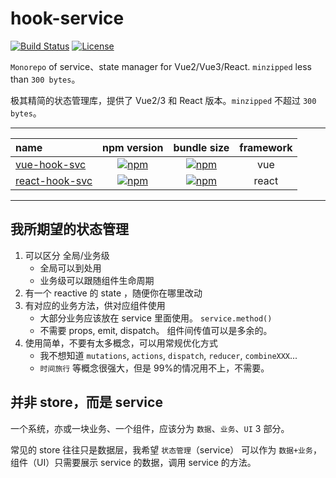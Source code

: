 # hook-service

[![Build Status](https://img.shields.io/github/workflow/status/shalldie/hook-service/ci?label=build&logo=github&style=flat-square)](https://github.com/shalldie/hook-service/actions)
[![License](https://img.shields.io/github/license/shalldie/hook-service?logo=github&style=flat-square)](https://github.com/shalldie/hook-service)

`Monorepo` of service、state manager for Vue2/Vue3/React. `minzipped` less than `300 bytes`。

极其精简的状态管理库，提供了 Vue2/3 和 React 版本。`minzipped` 不超过 `300 bytes`。

---

| name                             |                    npm version                    |                     bundle size                     | framework |
| :------------------------------- | :-----------------------------------------------: | :-------------------------------------------------: | :-------: |
| [vue-hook-svc][vue-hook-svc]     |   [![npm][vue-hook-svc-icon]][vue-hook-svc-npm]   |   [![npm][vue-hook-svc-bundle]][vue-hook-svc-npm]   |    vue    |
| [react-hook-svc][react-hook-svc] | [![npm][react-hook-svc-icon]][react-hook-svc-npm] | [![npm][react-hook-svc-bundle]][react-hook-svc-npm] |   react   |

---

## 我所期望的状态管理

1. 可以区分 全局/业务级
    - 全局可以到处用
    - 业务级可以跟随组件生命周期
2. 有一个 reactive 的 state ，随便你在哪里改动
3. 有对应的业务方法，供对应组件使用
    - 大部分业务应该放在 service 里面使用。 `service.method()`
    - 不需要 props, emit, dispatch。 组件间传值可以是多余的。
4. 使用简单，不要有太多概念，可以用常规优化方式
    - 我不想知道 `mutations`, `actions`, `dispatch`, `reducer`, `combineXXX`...
    - `时间旅行` 等概念很强大，但是 99%的情况用不上，不需要。

## 并非 store，而是 service

一个系统，亦或一块业务、一个组件，应该分为 `数据`、`业务`、`UI` 3 部分。

常见的 store 往往只是数据层，我希望 `状态管理`（service） 可以作为 `数据+业务`，组件（UI）只需要展示 service 的数据，调用 service 的方法。

<!-- vue-hook-svc -->

[vue-hook-svc]: packages/vue-hook-svc
[vue-hook-svc-icon]: https://img.shields.io/npm/v/vue-hook-svc.svg?logo=npm&style=flat-square
[vue-hook-svc-npm]: https://www.npmjs.com/package/vue-hook-svc
[vue-hook-svc-bundle]: https://img.shields.io/bundlephobia/minzip/vue-hook-svc?logo=npm&style=flat-square

<!-- react-hook-svc -->

[react-hook-svc]: packages/react-hook-svc
[react-hook-svc-icon]: https://img.shields.io/npm/v/react-hook-svc.svg?logo=npm&style=flat-square
[react-hook-svc-npm]: https://www.npmjs.com/package/react-hook-svc
[react-hook-svc-bundle]: https://img.shields.io/bundlephobia/minzip/react-hook-svc?logo=npm&style=flat-square
